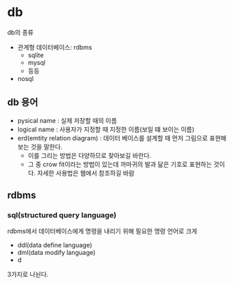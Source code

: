 # db

db의 종류

- 관계형 데이터베이스: rdbms
  - sqlite
  - mysql
  - 등등
- nosql

## db 용어

- pysical name : 실제 저장할 때의 이름
- logical name : 사용자가 지정할 때 지정한 이름(보일 떄 보이는 이름)
- erd(emtity relation diagram) : 데이터 베이스를 설계할 때 먼저 그림으로 표현해 보는 것을 말한다.
  - 이를 그리는 방법은 다양하므로 찾아보길 바란다.
  - 그 중 crow fit이라는 방법이 있는데 까마귀의 발과 닮은 기호로 표현하는 것이다. 자세한 사용법은 웹에서 참조하길 바람

## rdbms

### sql(structured query language)

rdbms에서 데이터베이스에게 명령을 내리기 위해 필요한 명령 언어로 크게

- ddl(data define language)
- dml(data modify language)
- d

3가지로 나뉜다.